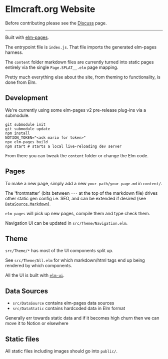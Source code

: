 # Elmcraft.org Website

Before contributing please see the [Discuss](https://elmcraft.org/discuss) page.

---

Built with [elm-pages](https://elm-pages.com/).

The entrypoint file is `index.js`. That file imports the generated elm-pages harness.

The `content` folder markdown files are currently turned into static pages entirely via the single `Page.SPLAT__.elm` page mapping.

Pretty much everything else about the site, from theming to functionality, is done from Elm.


## Development

We're currently using some elm-pages v2 pre-release plug-ins via a submodule.

```
git submodule init
git submodule update
npm install
NOTION_TOKEN="<ask mario for token>"
npx elm-pages build
npm start # starts a local live-reloading dev server
```

From there you can tweak the `content` folder or change the Elm code.


## Pages

To make a new page, simply add a new `your-path/your-page.md` in `content/`.

The 'frontmatter' (bits between `---` at the top of the markdown file) drives other static gen config i.e. SEO, and can be extended if desired (see [`DataSource.Markdown`](https://github.com/elmcraft/elmcraft.org/blob/main/src/DataSource/Markdown.elm)).

`elm-pages` will pick up new pages, compile them and type check them.

Navigation UI can be updated in `src/Theme/Navigation.elm`.


## Theme

`src/Theme/*` has most of the UI components split up.

See `src/Theme/All.elm` for which markdown/html tags end up being rendered by which components.

All the UI is built with [`elm-ui`](https://package.elm-lang.org/packages/mdgriffith/elm-ui/latest/).

## Data Sources

- `src/DataSource` contains elm-pages data sources
- `src/DataStatic` contains hardcoded data in Elm format

Generally err towards static data and if it becomes high churn then we can move it to Notion or elsewhere


## Static files

All static files including images should go into `public/`.
